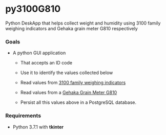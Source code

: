 # py3100G810
Python DeskApp that helps collect weight and humidity using 3100 family weighing indicators and Gehaka grain meter G810 respectively

### Goals
* A python GUI application

  * That accepts an ID code
  * Use it to identify the values collected below

  * Read values from [3100 family weighing indicators](http://www.alfainstrumentos.com.br/produto/linha-3100-cs-painel/)

  * Read values from a [Gehaka Grain Meter G810](https://www.gehaka.com.br/produtos/linha-agricola/medidor-de-umidade-de-graos-de-bancada/g810-std)

  * Persist all this values above in a PostgreSQL database.

### Requirements
* Python 3.7.1 with **tkinter**

